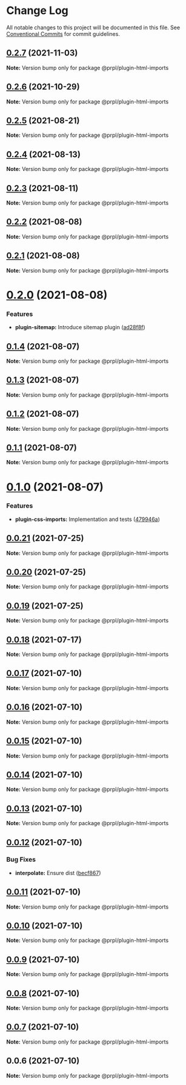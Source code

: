 # Change Log

All notable changes to this project will be documented in this file.
See [Conventional Commits](https://conventionalcommits.org) for commit guidelines.

## [0.2.7](https://github.com/tyhopp/prpl/compare/@prpl/plugin-html-imports@0.2.6...@prpl/plugin-html-imports@0.2.7) (2021-11-03)

**Note:** Version bump only for package @prpl/plugin-html-imports





## [0.2.6](https://github.com/tyhopp/prpl/compare/@prpl/plugin-html-imports@0.2.5...@prpl/plugin-html-imports@0.2.6) (2021-10-29)

**Note:** Version bump only for package @prpl/plugin-html-imports





## [0.2.5](https://github.com/tyhopp/prpl/compare/@prpl/plugin-html-imports@0.2.4...@prpl/plugin-html-imports@0.2.5) (2021-08-21)

**Note:** Version bump only for package @prpl/plugin-html-imports





## [0.2.4](https://github.com/tyhopp/prpl/compare/@prpl/plugin-html-imports@0.2.3...@prpl/plugin-html-imports@0.2.4) (2021-08-13)

**Note:** Version bump only for package @prpl/plugin-html-imports





## [0.2.3](https://github.com/tyhopp/prpl/compare/@prpl/plugin-html-imports@0.2.2...@prpl/plugin-html-imports@0.2.3) (2021-08-11)

**Note:** Version bump only for package @prpl/plugin-html-imports





## [0.2.2](https://github.com/tyhopp/prpl/compare/@prpl/plugin-html-imports@0.2.1...@prpl/plugin-html-imports@0.2.2) (2021-08-08)

**Note:** Version bump only for package @prpl/plugin-html-imports





## [0.2.1](https://github.com/tyhopp/prpl/compare/@prpl/plugin-html-imports@0.2.0...@prpl/plugin-html-imports@0.2.1) (2021-08-08)

**Note:** Version bump only for package @prpl/plugin-html-imports





# [0.2.0](https://github.com/tyhopp/prpl/compare/@prpl/plugin-html-imports@0.1.4...@prpl/plugin-html-imports@0.2.0) (2021-08-08)


### Features

* **plugin-sitemap:** Introduce sitemap plugin ([ad28f8f](https://github.com/tyhopp/prpl/commit/ad28f8fa2ad7882fd328a41fcc2757b70599a565))





## [0.1.4](https://github.com/tyhopp/prpl/compare/@prpl/plugin-html-imports@0.1.3...@prpl/plugin-html-imports@0.1.4) (2021-08-07)

**Note:** Version bump only for package @prpl/plugin-html-imports





## [0.1.3](https://github.com/tyhopp/prpl/compare/@prpl/plugin-html-imports@0.1.2...@prpl/plugin-html-imports@0.1.3) (2021-08-07)

**Note:** Version bump only for package @prpl/plugin-html-imports





## [0.1.2](https://github.com/tyhopp/prpl/compare/@prpl/plugin-html-imports@0.1.1...@prpl/plugin-html-imports@0.1.2) (2021-08-07)

**Note:** Version bump only for package @prpl/plugin-html-imports





## [0.1.1](https://github.com/tyhopp/prpl/compare/@prpl/plugin-html-imports@0.1.0...@prpl/plugin-html-imports@0.1.1) (2021-08-07)

**Note:** Version bump only for package @prpl/plugin-html-imports





# [0.1.0](https://github.com/tyhopp/prpl/compare/@prpl/plugin-html-imports@0.0.21...@prpl/plugin-html-imports@0.1.0) (2021-08-07)


### Features

* **plugin-css-imports:** Implementation and tests ([479946a](https://github.com/tyhopp/prpl/commit/479946aeb7d1693080802b3257eebba70171d806))





## [0.0.21](https://github.com/tyhopp/prpl/compare/@prpl/plugin-html-imports@0.0.20...@prpl/plugin-html-imports@0.0.21) (2021-07-25)

**Note:** Version bump only for package @prpl/plugin-html-imports





## [0.0.20](https://github.com/tyhopp/prpl/compare/@prpl/plugin-html-imports@0.0.19...@prpl/plugin-html-imports@0.0.20) (2021-07-25)

**Note:** Version bump only for package @prpl/plugin-html-imports





## [0.0.19](https://github.com/tyhopp/prpl/compare/@prpl/plugin-html-imports@0.0.18...@prpl/plugin-html-imports@0.0.19) (2021-07-25)

**Note:** Version bump only for package @prpl/plugin-html-imports





## [0.0.18](https://github.com/tyhopp/prpl/compare/@prpl/plugin-html-imports@0.0.17...@prpl/plugin-html-imports@0.0.18) (2021-07-17)

**Note:** Version bump only for package @prpl/plugin-html-imports





## [0.0.17](https://github.com/tyhopp/prpl/compare/@prpl/plugin-html-imports@0.0.16...@prpl/plugin-html-imports@0.0.17) (2021-07-10)

**Note:** Version bump only for package @prpl/plugin-html-imports





## [0.0.16](https://github.com/tyhopp/prpl/compare/@prpl/plugin-html-imports@0.0.15...@prpl/plugin-html-imports@0.0.16) (2021-07-10)

**Note:** Version bump only for package @prpl/plugin-html-imports





## [0.0.15](https://github.com/tyhopp/prpl/compare/@prpl/plugin-html-imports@0.0.14...@prpl/plugin-html-imports@0.0.15) (2021-07-10)

**Note:** Version bump only for package @prpl/plugin-html-imports





## [0.0.14](https://github.com/tyhopp/prpl/compare/@prpl/plugin-html-imports@0.0.13...@prpl/plugin-html-imports@0.0.14) (2021-07-10)

**Note:** Version bump only for package @prpl/plugin-html-imports





## [0.0.13](https://github.com/tyhopp/prpl/compare/@prpl/plugin-html-imports@0.0.12...@prpl/plugin-html-imports@0.0.13) (2021-07-10)

**Note:** Version bump only for package @prpl/plugin-html-imports





## [0.0.12](https://github.com/tyhopp/prpl/compare/@prpl/plugin-html-imports@0.0.11...@prpl/plugin-html-imports@0.0.12) (2021-07-10)


### Bug Fixes

* **interpolate:** Ensure dist ([becf867](https://github.com/tyhopp/prpl/commit/becf86773572f761d7a1f1393e4a625945c287dc))





## [0.0.11](https://github.com/tyhopp/prpl/compare/@prpl/plugin-html-imports@0.0.10...@prpl/plugin-html-imports@0.0.11) (2021-07-10)

**Note:** Version bump only for package @prpl/plugin-html-imports





## [0.0.10](https://github.com/tyhopp/prpl/compare/@prpl/plugin-html-imports@0.0.9...@prpl/plugin-html-imports@0.0.10) (2021-07-10)

**Note:** Version bump only for package @prpl/plugin-html-imports





## [0.0.9](https://github.com/tyhopp/prpl/compare/@prpl/plugin-html-imports@0.0.8...@prpl/plugin-html-imports@0.0.9) (2021-07-10)

**Note:** Version bump only for package @prpl/plugin-html-imports





## [0.0.8](https://github.com/tyhopp/prpl/compare/@prpl/plugin-html-imports@0.0.7...@prpl/plugin-html-imports@0.0.8) (2021-07-10)

**Note:** Version bump only for package @prpl/plugin-html-imports





## [0.0.7](https://github.com/tyhopp/prpl/compare/@prpl/plugin-html-imports@0.0.6...@prpl/plugin-html-imports@0.0.7) (2021-07-10)

**Note:** Version bump only for package @prpl/plugin-html-imports





## 0.0.6 (2021-07-10)

**Note:** Version bump only for package @prpl/plugin-html-imports
